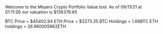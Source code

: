 Welcome to the Meyers Crypto Portfolio Value tool. 
As of 09/11/21 at 01:11:26 our valuation is $136376.65 

BTC Price = $45402.94
 ETH Price = $3273.35
BTC Holdings = 1.06BTC
 ETH holdings = 26.960005962ETH 

